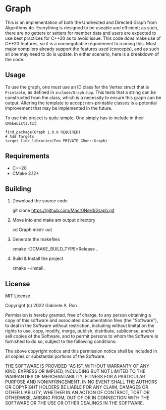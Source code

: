 # Graph
This is an implementation of both the Undirected and Directed Graph from Algorithms 4e. 
Everything is designed to be useable and efficient; 
as such, there are no getters or setters for member data and users are expected to use best practices for C++20 as to avoid issue.
This code *does* make use of C++20 features, so it is a nonnegotiable requirement to running this.
Most major compilers already support the features used (concepts), and as such all one may need to do is update.
In either scenario, here is a breakdown of the code.

## Usage
To use the graph, one must use an ID class for the Vertex struct that is `Printable`, as defined in `include/Graph.hpp`.
This tests that a string can be constructed from the class, which is a necessity to ensure this graph can be output.
Altering the template to accept non-printable classes is a potential improvement that may be implemented in the future.

To use this project is quite simple. One simply has to include in their `CMakeLists.txt`:

    find_package(Graph 1.0.0 REQUIRED)
    # Add Targets
    target_link_libraries(Foo PRIVATE GRon::Graph)

## Requirements
 * C++20
 * CMake 3.12+

## Building
1. Download the source code

    git clone https://github.com/Macr0Nerd/Graph.git

2. Move into and make am output directory

    cd Graph
    mkdir out

3. Generate the makefiles

    cmake -DCMAKE_BUILD_TYPE=Release ..

4. Build & Install the project

    cmake --install .


## License
MIT License

Copyright (c) 2022 Gabriele A. Ron

Permission is hereby granted, free of charge, to any person obtaining a copy
of this software and associated documentation files (the "Software"), to deal
in the Software without restriction, including without limitation the rights
to use, copy, modify, merge, publish, distribute, sublicense, and/or sell
copies of the Software, and to permit persons to whom the Software is
furnished to do so, subject to the following conditions:

The above copyright notice and this permission notice shall be included in all
copies or substantial portions of the Software.

THE SOFTWARE IS PROVIDED "AS IS", WITHOUT WARRANTY OF ANY KIND, EXPRESS OR
IMPLIED, INCLUDING BUT NOT LIMITED TO THE WARRANTIES OF MERCHANTABILITY,
FITNESS FOR A PARTICULAR PURPOSE AND NONINFRINGEMENT. IN NO EVENT SHALL THE
AUTHORS OR COPYRIGHT HOLDERS BE LIABLE FOR ANY CLAIM, DAMAGES OR OTHER
LIABILITY, WHETHER IN AN ACTION OF CONTRACT, TORT OR OTHERWISE, ARISING FROM,
OUT OF OR IN CONNECTION WITH THE SOFTWARE OR THE USE OR OTHER DEALINGS IN THE
SOFTWARE.